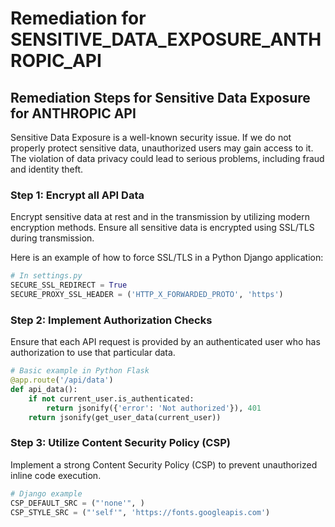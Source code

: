 # Remediation for SENSITIVE_DATA_EXPOSURE_ANTHROPIC_API

## Remediation Steps for Sensitive Data Exposure for ANTHROPIC API

Sensitive Data Exposure is a well-known security issue. If we do not properly protect sensitive data, unauthorized users may gain access to it. The violation of data privacy could lead to serious problems, including fraud and identity theft.

### Step 1: Encrypt all API Data
Encrypt sensitive data at rest and in the transmission by utilizing modern encryption methods. Ensure all sensitive data is encrypted using SSL/TLS during transmission.

Here is an example of how to force SSL/TLS in a Python Django application:

```python
# In settings.py
SECURE_SSL_REDIRECT = True
SECURE_PROXY_SSL_HEADER = ('HTTP_X_FORWARDED_PROTO', 'https')
```
### Step 2: Implement Authorization Checks
Ensure that each API request is provided by an authenticated user who has authorization to use that particular data. 

```python
# Basic example in Python Flask
@app.route('/api/data')
def api_data():
    if not current_user.is_authenticated:
        return jsonify({'error': 'Not authorized'}), 401
    return jsonify(get_user_data(current_user))
```

### Step 3: Utilize Content Security Policy (CSP)
Implement a strong Content Security Policy (CSP) to prevent unauthorized inline code execution.

```python
# Django example
CSP_DEFAULT_SRC = ("'none'", )
CSP_STYLE_SRC = ("'self'", 'https://fonts.googleapis.com')
```